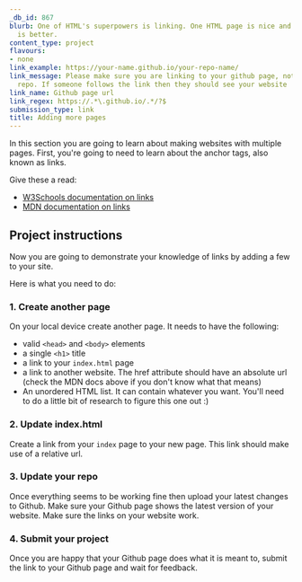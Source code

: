 ```yaml
---
_db_id: 867
blurb: One of HTML's superpowers is linking. One HTML page is nice and all, but more
  is better.
content_type: project
flavours:
- none
link_example: https://your-name.github.io/your-repo-name/
link_message: Please make sure you are linking to your github page, not just your
  repo. If someone follows the link then they should see your website
link_name: Github page url
link_regex: https://.*\.github.io/.*/?$
submission_type: link
title: Adding more pages
---
```


In this section you are going to learn about making websites with multiple pages. First, you're going to need to learn about the anchor tags, also known as links.

Give these a read:

- [W3Schools documentation on links](https://www.w3schools.com/html/html_links.asp)
- [MDN documentation on links](https://developer.mozilla.org/en-US/docs/Learn/HTML/Introduction_to_HTML/Creating_hyperlinks)

## Project instructions 

Now you are going to demonstrate your knowledge of links by adding a few to your site.

Here is what you need to do:

### 1. Create another page

On your local device create another page. It needs to have the following:

- valid `<head>` and `<body>` elements
- a single `<h1>` title 
- a link to your `index.html` page
- a link to another website. The href attribute should have an absolute url (check the MDN docs above if you don't know what that means)
- An unordered HTML list. It can contain whatever you want. You'll need to do a little bit of research to figure this one out :) 

### 2. Update index.html

Create a link from your `index` page to your new page. This link should make use of a relative url.

### 3. Update your repo 

Once everything seems to be working fine then upload your latest changes to Github. Make sure your Github page shows the latest version of your website. Make sure the links on your website work.
### 4. Submit your project

Once you are happy that your Github page does what it is meant to, submit the link to your Github page and wait for feedback.